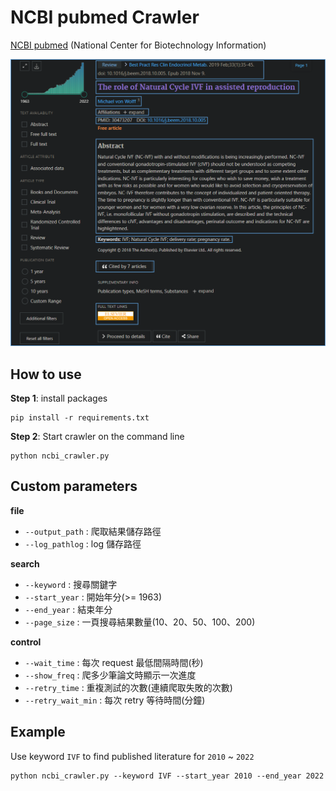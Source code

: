 # NCBI pubmed Crawler
[NCBI pubmed](https://pubmed.ncbi.nlm.nih.gov/) (National Center for Biotechnology Information)

![](img/Crawl-target-example.png)

## How to use 
**Step 1**: install packages
```shell
pip install -r requirements.txt
```
**Step 2**: Start crawler on the command line
```shell
python ncbi_crawler.py 
```

## Custom parameters
**file**
- `--output_path` : 爬取結果儲存路徑
- `--log_pathlog` : log 儲存路徑
  
**search**
- `--keyword` : 搜尋關鍵字
- `--start_year` : 開始年分(>= 1963)
- `--end_year` : 結束年分
- `--page_size` : 一頁搜尋結果數量(10、20、50、100、200)

**control**
- `--wait_time` : 每次 request 最低間隔時間(秒)
- `--show_freq` : 爬多少筆論文時顯示一次進度
- `--retry_time` : 重複測試的次數(連續爬取失敗的次數)
- `--retry_wait_min` : 每次 retry 等待時間(分鐘)

## Example
Use keyword `IVF` to find published literature for `2010` ~ `2022`
```shell
python ncbi_crawler.py --keyword IVF --start_year 2010 --end_year 2022
```
